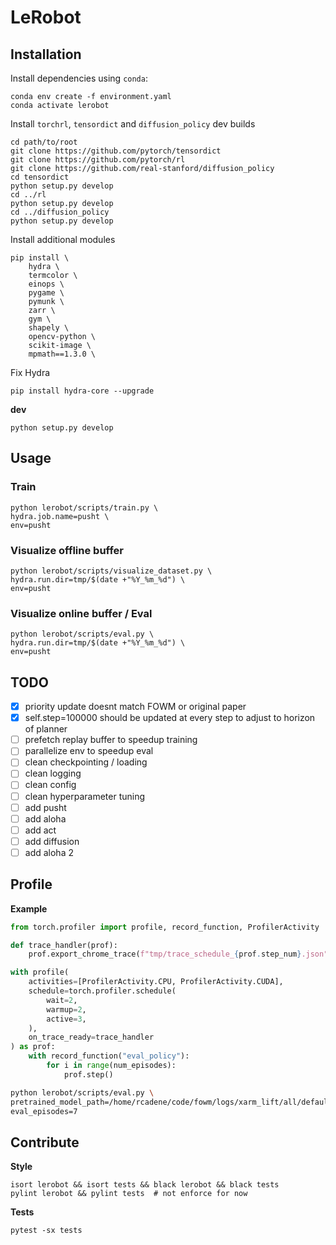 # LeRobot

## Installation

Install dependencies using `conda`:

```
conda env create -f environment.yaml
conda activate lerobot
```

Install `torchrl`, `tensordict` and `diffusion_policy` dev builds
```
cd path/to/root
git clone https://github.com/pytorch/tensordict
git clone https://github.com/pytorch/rl
git clone https://github.com/real-stanford/diffusion_policy
cd tensordict
python setup.py develop
cd ../rl
python setup.py develop
cd ../diffusion_policy
python setup.py develop
```

Install additional modules
```
pip install \
    hydra \
    termcolor \
    einops \
    pygame \
    pymunk \
    zarr \
    gym \
    shapely \
    opencv-python \
    scikit-image \
    mpmath==1.3.0 \
```

Fix Hydra
```
pip install hydra-core --upgrade
```

**dev**

```
python setup.py develop
```

## Usage


### Train

```
python lerobot/scripts/train.py \
hydra.job.name=pusht \
env=pusht
```

### Visualize offline buffer

```
python lerobot/scripts/visualize_dataset.py \
hydra.run.dir=tmp/$(date +"%Y_%m_%d") \
env=pusht
```

### Visualize online buffer / Eval

```
python lerobot/scripts/eval.py \
hydra.run.dir=tmp/$(date +"%Y_%m_%d") \
env=pusht
```


## TODO

- [x] priority update doesnt match FOWM or original paper
- [x] self.step=100000 should be updated at every step to adjust to horizon of planner
- [ ] prefetch replay buffer to speedup training
- [ ] parallelize env to speedup eval
- [ ] clean checkpointing / loading
- [ ] clean logging
- [ ] clean config
- [ ] clean hyperparameter tuning
- [ ] add pusht
- [ ] add aloha
- [ ] add act
- [ ] add diffusion
- [ ] add aloha 2

## Profile

**Example**
```python
from torch.profiler import profile, record_function, ProfilerActivity

def trace_handler(prof):
    prof.export_chrome_trace(f"tmp/trace_schedule_{prof.step_num}.json")

with profile(
    activities=[ProfilerActivity.CPU, ProfilerActivity.CUDA],
    schedule=torch.profiler.schedule(
        wait=2,
        warmup=2,
        active=3,
    ),
    on_trace_ready=trace_handler
) as prof:
    with record_function("eval_policy"):
        for i in range(num_episodes):
            prof.step()
```

```bash
python lerobot/scripts/eval.py \
pretrained_model_path=/home/rcadene/code/fowm/logs/xarm_lift/all/default/2/models/final.pt \
eval_episodes=7
```

## Contribute

**Style**
```
isort lerobot && isort tests && black lerobot && black tests
pylint lerobot && pylint tests  # not enforce for now
```

**Tests**
```
pytest -sx tests
```